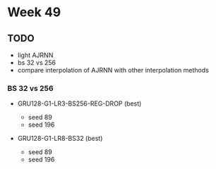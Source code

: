 # Week 49

## TODO
- light AJRNN
- bs 32 vs 256
- compare interpolation of AJRNN with other interpolation methods 

### BS 32 vs 256

- GRU128-G1-LR3-BS256-REG-DROP (best)
  - seed 89
  - seed 196

- GRU128-G1-LR8-BS32 (best)
  - seed 89
  - seed 196